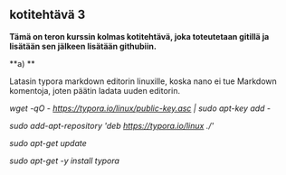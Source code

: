 ##  kotitehtävä 3

**Tämä on teron kurssin kolmas kotitehtävä, joka toteutetaan gitillä ja lisätään sen jälkeen lisätään githubiin.**

**a) **

Latasin typora markdown editorin linuxille, koska nano ei tue Markdown komentoja, joten päätin ladata uuden editorin.

 _wget -qO - https://typora.io/linux/public-key.asc | sudo apt-key add -_

_sudo add-apt-repository 'deb https://typora.io/linux ./'_

_sudo apt-get update_

_sudo apt-get -y install typora_











​       

